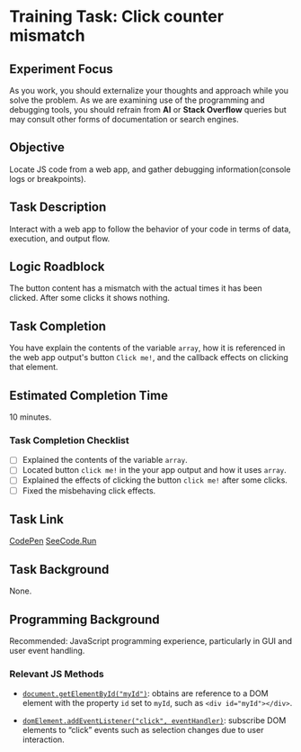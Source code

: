 # Training Task: Click counter mismatch 

## Experiment Focus

As you work, you should externalize your thoughts and approach while you solve the problem. As we are examining use of the programming and debugging tools, you should refrain from **AI** or **Stack Overflow** queries but may consult other forms of documentation or search engines.

## Objective

Locate JS code from a web app, and gather debugging information(console logs or breakpoints).


## Task Description

Interact with a web app to follow the behavior of your code in terms of data, execution, and output flow.

## Logic Roadblock

The button content has a mismatch with the actual times it has been clicked. After some clicks it shows nothing.

## Task Completion
You have explain the contents of the variable `array`, how it is referenced in the web app output's button `Click me!`, and the callback effects on clicking that element.

## Estimated Completion Time
10 minutes.

### Task Completion Checklist
- [ ] Explained the contents of the variable `array`.
- [ ] Located button `click me!` in the your app output and how it uses `array`.
- [ ] Explained the effects of clicking the button `click me!` after some clicks.
- [ ] Fixed the misbehaving click effects.

## Task Link
[CodePen](https://codepen.io/luminaxster/pen/GRebNxL)   [SeeCode.Run](https://seecode.run)

## Task Background

None.

## Programming Background

Recommended: JavaScript programming experience, particularly in GUI and user event handling.

### Relevant JS Methods

- [`document.getElementById("myId")`](https://developer.mozilla.org/en-US/docs/Web/API/Document/getElementById#syntax): obtains are reference to a DOM element with the property `id` set to `myId`, such as `<div id="myId"></div>`. 

- [`domElement.addEventListener("click", eventHandler)`](https://developer.mozilla.org/en-US/docs/Web/API/EventTarget/addEventListener#syntax): subscribe DOM elements to “click” events such as selection changes due to user interaction. 
